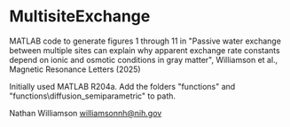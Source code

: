 # MultisiteExchange
MATLAB code to generate figures 1 through 11 in "Passive water exchange between multiple sites can explain why apparent exchange rate constants depend on ionic and osmotic conditions in gray matter", Williamson et al., Magnetic Resonance Letters (2025)

Initially used MATLAB R204a. 
Add the folders "functions" and "functions\diffusion_semiparametric" to path. 

Nathan Williamson williamsonnh@nih.gov
